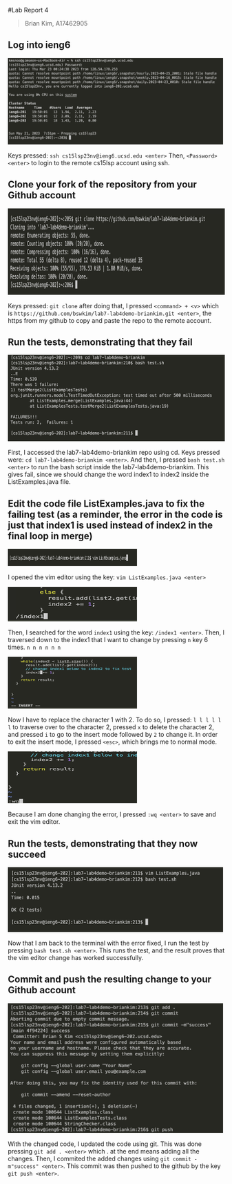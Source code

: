 #Lab Report 4 
> Brian Kim, A17462905

## Log into ieng6 

<img src="lab4login.png" width="500" height="200">

Keys pressed: ```ssh cs15lsp23nv@ieng6.ucsd.edu <enter>``` Then, ```<Password> <enter>``` to login to the remote cs15lsp account using ssh. 

## Clone your fork of the repository from your Github account

<img src="lab4clone.png" width="700" height="200">

Keys pressed: ```git clone``` after doing that, I pressed ```<command> + <v>``` which is ```https://github.com/bswkim/lab7-lab4demo-briankim.git <enter>```, the https from my github to copy and paste the repo to the remote account. 

## Run the tests, demonstrating that they fail

<img src="lab4fail.png" width="600" height="200">

First, I accessed the lab7-lab4demo-briankim repo using cd. Keys pressed were: ```cd lab7-lab4demo-briankim <enter>```. And then, I pressed ```bash test.sh <enter>``` to run the bash script inside the lab7-lab4demo-briankim. This gives fail, since we should change the word index1 to index2 inside the ListExamples.java file. 

## Edit the code file ListExamples.java to fix the failing test (as a reminder, the error in the code is just that index1 is used instead of index2 in the final loop in merge)

<img src="lab4vimopen.png" width="300" height="40">

I opened the vim editor using the key: ```vim ListExamples.java <enter>```

<img src="lab4search.png" width="300" height="80">

Then, I searched for the word ```index1``` using the key: ```/index1 <enter>```. Then, I traversed down to the index1 that I want to change by pressing ```n``` key 6 times. ```n n n n n n```

<img src="lab4insert.png" width="300" height="120">

Now I have to replace the character 1 with 2. To do so, I pressed: ```l l l l l l``` to traverse over to the character 2, pressed ```x``` to delete the character 2, and pressed ```i``` to go to the insert mode followed by ```2``` to change it. In order to exit the insert mode, I pressed ```<esc>```, which brings me to normal mode. 

<img src="lab4save.png" width="300" height="120">

Because I am done changing the error, I pressed ```:wq <enter>``` to save and exit the vim editor. 

## Run the tests, demonstrating that they now succeed

<img src="lab4run.png" width="500" height="150">

Now that I am back to the terminal with the error fixed, I run the test by pressing ```bash test.sh <enter>```. This runs the test, and the result proves that the vim editor change has worked successfully. 

## Commit and push the resulting change to your Github account

<img src="lab4git.png" width="500" height="300">

With the changed code, I updated the code using git. This was done pressing ```git add . <enter>``` which . at the end means adding all the changes. Then, I commited the added changes using ```git commit -m"success" <enter>```. This commit was then pushed to the github by the key ```git push <enter>```. 
